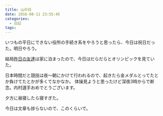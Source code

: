```yaml
---
title: 山の日
date: 2016-08-11 23:55:45
categories:
  - 日記
tags:
---
```


いつもの平日にできない役所の手続き系をやろうと思ったら、今日は祝日だった。明日やろう。

結局[昨日の友達](https://shimoju.org/2016/08/10/takunomi/)は家に泊まったので、今日はだらだらとオリンピックを見ていた。

日本時間だと競技は夜〜朝にかけて行われるので、起きたら金メダルとってたとか負けてたとかが多くてなかなか。
体操見ようと思ったけど深夜3時からで断念。内村選手おめでとうございます。

夕方に昼寝したら寝すぎた。

今日は文章も捗らないので、このくらいで。
